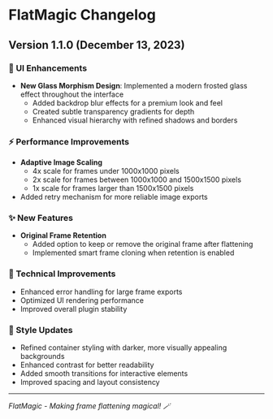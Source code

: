# FlatMagic Changelog

## Version 1.1.0 (December 13, 2023)

### 🎨 UI Enhancements
- **New Glass Morphism Design**: Implemented a modern frosted glass effect throughout the interface
  - Added backdrop blur effects for a premium look and feel
  - Created subtle transparency gradients for depth
  - Enhanced visual hierarchy with refined shadows and borders

### ⚡️ Performance Improvements
- **Adaptive Image Scaling**
  - 4x scale for frames under 1000x1000 pixels
  - 2x scale for frames between 1000x1000 and 1500x1500 pixels
  - 1x scale for frames larger than 1500x1500 pixels
- Added retry mechanism for more reliable image exports

### ✨ New Features
- **Original Frame Retention**
  - Added option to keep or remove the original frame after flattening
  - Implemented smart frame cloning when retention is enabled

### 🔧 Technical Improvements
- Enhanced error handling for large frame exports
- Optimized UI rendering performance
- Improved overall plugin stability

### 💅 Style Updates
- Refined container styling with darker, more visually appealing backgrounds
- Enhanced contrast for better readability
- Added smooth transitions for interactive elements
- Improved spacing and layout consistency

---

*FlatMagic - Making frame flattening magical! 🪄*
